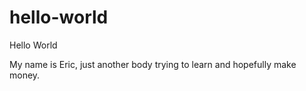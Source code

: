 # hello-world

Hello World

My name is Eric, just another body trying to learn and hopefully make money.
